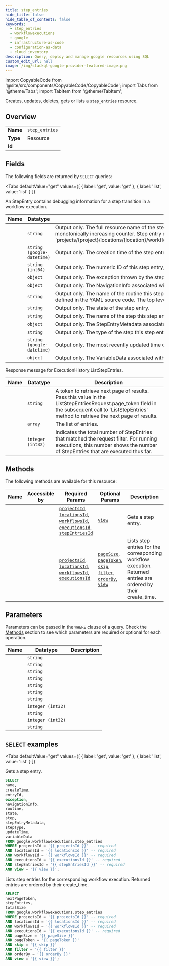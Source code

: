 ```yaml
--- 
title: step_entries
hide_title: false
hide_table_of_contents: false
keywords:
  - step_entries
  - workflowexecutions
  - google
  - infrastructure-as-code
  - configuration-as-data
  - cloud inventory
description: Query, deploy and manage google resources using SQL
custom_edit_url: null
image: /img/stackql-google-provider-featured-image.png
---
```


import CopyableCode from '@site/src/components/CopyableCode/CopyableCode';
import Tabs from '@theme/Tabs';
import TabItem from '@theme/TabItem';

Creates, updates, deletes, gets or lists a <code>step_entries</code> resource.

## Overview
<table><tbody>
<tr><td><b>Name</b></td><td><code>step_entries</code></td></tr>
<tr><td><b>Type</b></td><td>Resource</td></tr>
<tr><td><b>Id</b></td><td><CopyableCode code="google.workflowexecutions.step_entries" /></td></tr>
</tbody></table>

## Fields

The following fields are returned by `SELECT` queries:

<Tabs
    defaultValue="get"
    values={[
        { label: 'get', value: 'get' },
        { label: 'list', value: 'list' }
    ]}
>
<TabItem value="get">

An StepEntry contains debugging information for a step transition in a workflow execution.

<table>
<thead>
    <tr>
    <th>Name</th>
    <th>Datatype</th>
    <th>Description</th>
    </tr>
</thead>
<tbody>
<tr>
    <td><CopyableCode code="name" /></td>
    <td><code>string</code></td>
    <td>Output only. The full resource name of the step entry. Each step entry has a unique entry ID, which is a monotonically increasing counter. Step entry names have the format: `projects/&#123;project&#125;/locations/&#123;location&#125;/workflows/&#123;workflow&#125;/executions/&#123;execution&#125;/stepEntries/&#123;step_entry&#125;`.</td>
</tr>
<tr>
    <td><CopyableCode code="createTime" /></td>
    <td><code>string (google-datetime)</code></td>
    <td>Output only. The creation time of the step entry.</td>
</tr>
<tr>
    <td><CopyableCode code="entryId" /></td>
    <td><code>string (int64)</code></td>
    <td>Output only. The numeric ID of this step entry, used for navigation.</td>
</tr>
<tr>
    <td><CopyableCode code="exception" /></td>
    <td><code>object</code></td>
    <td>Output only. The exception thrown by the step entry. (id: Exception)</td>
</tr>
<tr>
    <td><CopyableCode code="navigationInfo" /></td>
    <td><code>object</code></td>
    <td>Output only. The NavigationInfo associated with this step. (id: NavigationInfo)</td>
</tr>
<tr>
    <td><CopyableCode code="routine" /></td>
    <td><code>string</code></td>
    <td>Output only. The name of the routine this step entry belongs to. A routine name is the subworkflow name defined in the YAML source code. The top level routine name is `main`.</td>
</tr>
<tr>
    <td><CopyableCode code="state" /></td>
    <td><code>string</code></td>
    <td>Output only. The state of the step entry.</td>
</tr>
<tr>
    <td><CopyableCode code="step" /></td>
    <td><code>string</code></td>
    <td>Output only. The name of the step this step entry belongs to.</td>
</tr>
<tr>
    <td><CopyableCode code="stepEntryMetadata" /></td>
    <td><code>object</code></td>
    <td>Output only. The StepEntryMetadata associated with this step. (id: StepEntryMetadata)</td>
</tr>
<tr>
    <td><CopyableCode code="stepType" /></td>
    <td><code>string</code></td>
    <td>Output only. The type of the step this step entry belongs to.</td>
</tr>
<tr>
    <td><CopyableCode code="updateTime" /></td>
    <td><code>string (google-datetime)</code></td>
    <td>Output only. The most recently updated time of the step entry.</td>
</tr>
<tr>
    <td><CopyableCode code="variableData" /></td>
    <td><code>object</code></td>
    <td>Output only. The VariableData associated with this step. (id: VariableData)</td>
</tr>
</tbody>
</table>
</TabItem>
<TabItem value="list">

Response message for ExecutionHistory.ListStepEntries.

<table>
<thead>
    <tr>
    <th>Name</th>
    <th>Datatype</th>
    <th>Description</th>
    </tr>
</thead>
<tbody>
<tr>
    <td><CopyableCode code="nextPageToken" /></td>
    <td><code>string</code></td>
    <td>A token to retrieve next page of results. Pass this value in the ListStepEntriesRequest.page_token field in the subsequent call to `ListStepEntries` method to retrieve the next page of results.</td>
</tr>
<tr>
    <td><CopyableCode code="stepEntries" /></td>
    <td><code>array</code></td>
    <td>The list of entries.</td>
</tr>
<tr>
    <td><CopyableCode code="totalSize" /></td>
    <td><code>integer (int32)</code></td>
    <td>Indicates the total number of StepEntries that matched the request filter. For running executions, this number shows the number of StepEntries that are executed thus far.</td>
</tr>
</tbody>
</table>
</TabItem>
</Tabs>

## Methods

The following methods are available for this resource:

<table>
<thead>
    <tr>
    <th>Name</th>
    <th>Accessible by</th>
    <th>Required Params</th>
    <th>Optional Params</th>
    <th>Description</th>
    </tr>
</thead>
<tbody>
<tr>
    <td><a href="#get"><CopyableCode code="get" /></a></td>
    <td><CopyableCode code="select" /></td>
    <td><a href="#parameter-projectsId"><code>projectsId</code></a>, <a href="#parameter-locationsId"><code>locationsId</code></a>, <a href="#parameter-workflowsId"><code>workflowsId</code></a>, <a href="#parameter-executionsId"><code>executionsId</code></a>, <a href="#parameter-stepEntriesId"><code>stepEntriesId</code></a></td>
    <td><a href="#parameter-view"><code>view</code></a></td>
    <td>Gets a step entry.</td>
</tr>
<tr>
    <td><a href="#list"><CopyableCode code="list" /></a></td>
    <td><CopyableCode code="select" /></td>
    <td><a href="#parameter-projectsId"><code>projectsId</code></a>, <a href="#parameter-locationsId"><code>locationsId</code></a>, <a href="#parameter-workflowsId"><code>workflowsId</code></a>, <a href="#parameter-executionsId"><code>executionsId</code></a></td>
    <td><a href="#parameter-pageSize"><code>pageSize</code></a>, <a href="#parameter-pageToken"><code>pageToken</code></a>, <a href="#parameter-skip"><code>skip</code></a>, <a href="#parameter-filter"><code>filter</code></a>, <a href="#parameter-orderBy"><code>orderBy</code></a>, <a href="#parameter-view"><code>view</code></a></td>
    <td>Lists step entries for the corresponding workflow execution. Returned entries are ordered by their create_time.</td>
</tr>
</tbody>
</table>

## Parameters

Parameters can be passed in the `WHERE` clause of a query. Check the [Methods](#methods) section to see which parameters are required or optional for each operation.

<table>
<thead>
    <tr>
    <th>Name</th>
    <th>Datatype</th>
    <th>Description</th>
    </tr>
</thead>
<tbody>
<tr id="parameter-executionsId">
    <td><CopyableCode code="executionsId" /></td>
    <td><code>string</code></td>
    <td></td>
</tr>
<tr id="parameter-locationsId">
    <td><CopyableCode code="locationsId" /></td>
    <td><code>string</code></td>
    <td></td>
</tr>
<tr id="parameter-projectsId">
    <td><CopyableCode code="projectsId" /></td>
    <td><code>string</code></td>
    <td></td>
</tr>
<tr id="parameter-stepEntriesId">
    <td><CopyableCode code="stepEntriesId" /></td>
    <td><code>string</code></td>
    <td></td>
</tr>
<tr id="parameter-workflowsId">
    <td><CopyableCode code="workflowsId" /></td>
    <td><code>string</code></td>
    <td></td>
</tr>
<tr id="parameter-filter">
    <td><CopyableCode code="filter" /></td>
    <td><code>string</code></td>
    <td></td>
</tr>
<tr id="parameter-orderBy">
    <td><CopyableCode code="orderBy" /></td>
    <td><code>string</code></td>
    <td></td>
</tr>
<tr id="parameter-pageSize">
    <td><CopyableCode code="pageSize" /></td>
    <td><code>integer (int32)</code></td>
    <td></td>
</tr>
<tr id="parameter-pageToken">
    <td><CopyableCode code="pageToken" /></td>
    <td><code>string</code></td>
    <td></td>
</tr>
<tr id="parameter-skip">
    <td><CopyableCode code="skip" /></td>
    <td><code>integer (int32)</code></td>
    <td></td>
</tr>
<tr id="parameter-view">
    <td><CopyableCode code="view" /></td>
    <td><code>string</code></td>
    <td></td>
</tr>
</tbody>
</table>

## `SELECT` examples

<Tabs
    defaultValue="get"
    values={[
        { label: 'get', value: 'get' },
        { label: 'list', value: 'list' }
    ]}
>
<TabItem value="get">

Gets a step entry.

```sql
SELECT
name,
createTime,
entryId,
exception,
navigationInfo,
routine,
state,
step,
stepEntryMetadata,
stepType,
updateTime,
variableData
FROM google.workflowexecutions.step_entries
WHERE projectsId = '{{ projectsId }}' -- required
AND locationsId = '{{ locationsId }}' -- required
AND workflowsId = '{{ workflowsId }}' -- required
AND executionsId = '{{ executionsId }}' -- required
AND stepEntriesId = '{{ stepEntriesId }}' -- required
AND view = '{{ view }}';
```
</TabItem>
<TabItem value="list">

Lists step entries for the corresponding workflow execution. Returned entries are ordered by their create_time.

```sql
SELECT
nextPageToken,
stepEntries,
totalSize
FROM google.workflowexecutions.step_entries
WHERE projectsId = '{{ projectsId }}' -- required
AND locationsId = '{{ locationsId }}' -- required
AND workflowsId = '{{ workflowsId }}' -- required
AND executionsId = '{{ executionsId }}' -- required
AND pageSize = '{{ pageSize }}'
AND pageToken = '{{ pageToken }}'
AND skip = '{{ skip }}'
AND filter = '{{ filter }}'
AND orderBy = '{{ orderBy }}'
AND view = '{{ view }}';
```
</TabItem>
</Tabs>
